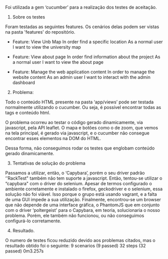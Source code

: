 Foi utilizada a gem ‘cucumber’ para a realização dos testes de aceitação.

1) Sobre os testes


Foram testadas as seguintes features. Os cenários delas podem ser vistas na pasta 'features' do repositório.

* Feature: View Unb Map
	In order find a specific location 
	As a normal user
	I want to view the university map

* Feature: View about page
	In order find information about the project
	As a normal user
	I want to view the about page

* Feature: Manage the web application content
	In order to manage the website content
	As an admin user
	I want to interact with the admin dashboard



2) Problema:

Todo o conteúdo HTML presente na pasta ‘app/views’ pode ser testada normalmente utilizando o cucumber. Ou seja, é possível encontrar todas as tags e conteúdo html.

O problema ocorreu ao testar o código gerado dinamicamente, via javascript, pela API leaflet. O mapa e botões como o de zoom, que vemos na tela principal, é gerado via javascript, e o cucumber não consegue encontrar esses elementos na DOM do HTML.

Dessa forma, não conseguimos rodar os testes que englobam conteúdo gerado dinamicamente.

3) Tentativas de solução do problema

Passamos a utilizar, então, o ‘Capybara’, porém o seu driver padrão ‘'RackTest" também não tem suporte a javascript.
Então, tentou-se utilizar o “capybara" com o driver do selenium. Apesar de termos configurado o ambiente corretamente e instalado o firefox, geckodriver e o selenium, essa solução não foi viável. Isso porque o grupo está usando vagrant, e a falta de uma GUI impede a sua utilização.
Finalmente, encontrou-se um browser que não depende de uma interface gráfica, o PhantomJS que em conjunto com o driver ‘poltergeist' para o Capybara, em teoria, solucionaria o nosso problema. Porém, ele também não funcionou, ou não conseguimos configurá-lo corretamente.

4) Resultado.

O numero de testes ficou reduzido devido aos problemas citados, mas o resultado obtido foi o seguinte:
9 scenarios (9 passed)
32 steps (32 passed)
0m3.257s